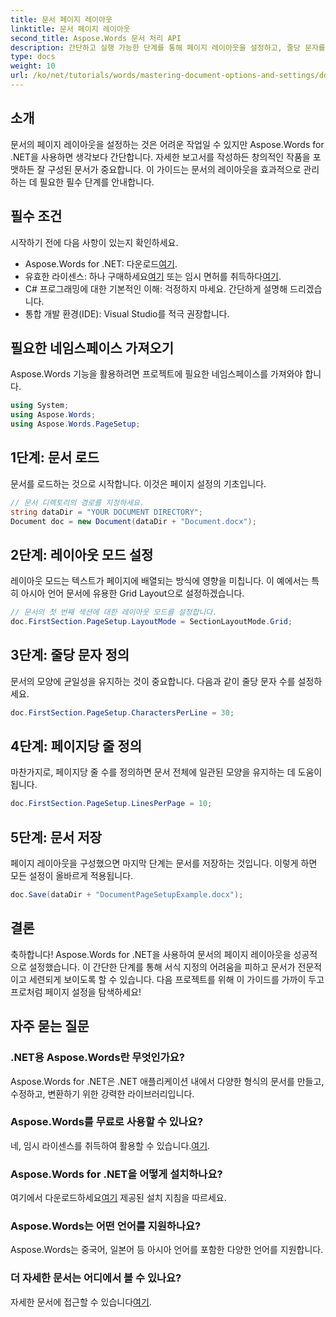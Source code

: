 ```yaml
---
title: 문서 페이지 레이아웃
linktitle: 문서 페이지 레이아웃
second_title: Aspose.Words 문서 처리 API
description: 간단하고 실행 가능한 단계를 통해 페이지 레이아웃을 설정하고, 줄당 문자를 정의하고, 문서 모양을 최적화하는 방법을 알아보세요. 모든 레벨의 개발자에게 완벽합니다.
type: docs
weight: 10
url: /ko/net/tutorials/words/mastering-document-options-and-settings/document-page-layout/
---
```

## 소개

문서의 페이지 레이아웃을 설정하는 것은 어려운 작업일 수 있지만 Aspose.Words for .NET을 사용하면 생각보다 간단합니다. 자세한 보고서를 작성하든 창의적인 작품을 포맷하든 잘 구성된 문서가 중요합니다. 이 가이드는 문서의 레이아웃을 효과적으로 관리하는 데 필요한 필수 단계를 안내합니다.

## 필수 조건

시작하기 전에 다음 사항이 있는지 확인하세요.

- Aspose.Words for .NET: 다운로드[여기](https://releases.aspose.com/words/net/).
-  유효한 라이센스: 하나 구매하세요[여기](https://purchase.aspose.com/buy) 또는 임시 면허를 취득하다[여기](https://purchase.aspose.com/temporary-license/).
- C# 프로그래밍에 대한 기본적인 이해: 걱정하지 마세요. 간단하게 설명해 드리겠습니다.
- 통합 개발 환경(IDE): Visual Studio를 적극 권장합니다.

## 필요한 네임스페이스 가져오기

Aspose.Words 기능을 활용하려면 프로젝트에 필요한 네임스페이스를 가져와야 합니다.

```csharp
using System;
using Aspose.Words;
using Aspose.Words.PageSetup;
```

## 1단계: 문서 로드

문서를 로드하는 것으로 시작합니다. 이것은 페이지 설정의 기초입니다.

```csharp
// 문서 디렉토리의 경로를 지정하세요.
string dataDir = "YOUR DOCUMENT DIRECTORY";
Document doc = new Document(dataDir + "Document.docx");
```

## 2단계: 레이아웃 모드 설정

레이아웃 모드는 텍스트가 페이지에 배열되는 방식에 영향을 미칩니다. 이 예에서는 특히 아시아 언어 문서에 유용한 Grid Layout으로 설정하겠습니다.

```csharp
// 문서의 첫 번째 섹션에 대한 레이아웃 모드를 설정합니다.
doc.FirstSection.PageSetup.LayoutMode = SectionLayoutMode.Grid;
```

## 3단계: 줄당 문자 정의

문서의 모양에 균일성을 유지하는 것이 중요합니다. 다음과 같이 줄당 문자 수를 설정하세요.

```csharp
doc.FirstSection.PageSetup.CharactersPerLine = 30;
```

## 4단계: 페이지당 줄 정의

마찬가지로, 페이지당 줄 수를 정의하면 문서 전체에 일관된 모양을 유지하는 데 도움이 됩니다.

```csharp
doc.FirstSection.PageSetup.LinesPerPage = 10;
```

## 5단계: 문서 저장

페이지 레이아웃을 구성했으면 마지막 단계는 문서를 저장하는 것입니다. 이렇게 하면 모든 설정이 올바르게 적용됩니다.

```csharp
doc.Save(dataDir + "DocumentPageSetupExample.docx");
```

## 결론

축하합니다! Aspose.Words for .NET을 사용하여 문서의 페이지 레이아웃을 성공적으로 설정했습니다. 이 간단한 단계를 통해 서식 지정의 어려움을 피하고 문서가 전문적이고 세련되게 보이도록 할 수 있습니다. 다음 프로젝트를 위해 이 가이드를 가까이 두고 프로처럼 페이지 설정을 탐색하세요!

## 자주 묻는 질문

### .NET용 Aspose.Words란 무엇인가요?
Aspose.Words for .NET은 .NET 애플리케이션 내에서 다양한 형식의 문서를 만들고, 수정하고, 변환하기 위한 강력한 라이브러리입니다.

### Aspose.Words를 무료로 사용할 수 있나요?
 네, 임시 라이센스를 취득하여 활용할 수 있습니다.[여기](https://purchase.aspose.com/temporary-license/).

### Aspose.Words for .NET을 어떻게 설치하나요?
 여기에서 다운로드하세요[여기](https://releases.aspose.com/words/net/) 제공된 설치 지침을 따르세요.

### Aspose.Words는 어떤 언어를 지원하나요?
Aspose.Words는 중국어, 일본어 등 아시아 언어를 포함한 다양한 언어를 지원합니다.

### 더 자세한 문서는 어디에서 볼 수 있나요?
 자세한 문서에 접근할 수 있습니다[여기](https://reference.aspose.com/words/net/).
